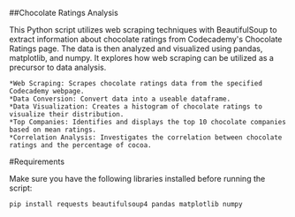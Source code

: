 ##Chocolate Ratings Analysis

This Python script utilizes web scraping techniques with BeautifulSoup to extract information about chocolate ratings from Codecademy's Chocolate Ratings page. The data is then analyzed and visualized using pandas, matplotlib, and numpy.
It explores how web scraping can be utilized as a precursor to data analysis.

    *Web Scraping: Scrapes chocolate ratings data from the specified Codecademy webpage.
    *Data Conversion: Convert data into a useable dataframe.
    *Data Visualization: Creates a histogram of chocolate ratings to visualize their distribution.
    *Top Companies: Identifies and displays the top 10 chocolate companies based on mean ratings.
    *Correlation Analysis: Investigates the correlation between chocolate ratings and the percentage of cocoa.

#Requirements

Make sure you have the following libraries installed before running the script:

`pip install requests beautifulsoup4 pandas matplotlib numpy`
